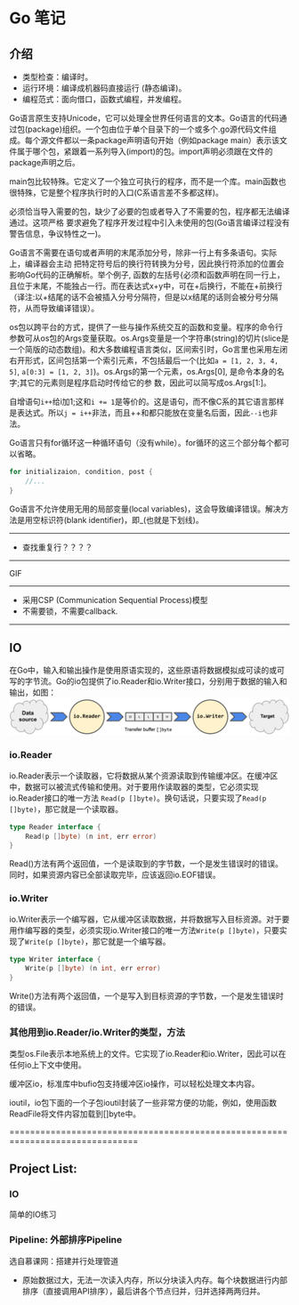 # Go 笔记

## 介绍

- 类型检查：编译时。
- 运行环境：编译成机器码直接运行 (静态编译)。
- 编程范式：面向借口，函数式编程，并发编程。

Go语言原生支持Unicode，它可以处理全世界任何语言的文本。Go语言的代码通过包(package)组织。一个包由位于单个目录下的一个或多个.go源代码文件组成。每个源文件都以一条package声明语句开始（例如package main）表示该文件属于哪个包，紧跟着一系列导入(import)的包。import声明必须跟在文件的package声明之后。

main包比较特殊。它定义了一个独立可执行的程序，而不是一个库。main函数也很特殊，它是整个程序执行时的入口(C系语言差不多都这样)。

必须恰当导入需要的包，缺少了必要的包或者导入了不需要的包，程序都无法编译通过。这项严格 要求避免了程序开发过程中引入未使用的包(Go语言编译过程没有警告信息，争议特性之一)。

Go语言不需要在语句或者声明的末尾添加分号，除非一行上有多条语句。实际上，编译器会主动 把特定符号后的换行符转换为分号，因此换行符添加的位置会影响Go代码的正确解析。举个例子, 函数的左括号{必须和函数声明在同一行上，且位于末尾，不能独占一行。而在表达式x+y中，可在+后换行，不能在+前换行（译注:以+结尾的话不会被插入分号分隔符，但是以x结尾的话则会被分号分隔符，从而导致编译错误）。

os包以跨平台的方式，提供了一些与操作系统交互的函数和变量。程序的命令行参数可从os包的Args变量获取。os.Args变量是一个字符串(string)的切片(slice是一个简版的动态数组)。和大多数编程语言类似，区间索引时，Go言里也采用左闭右开形式，区间包括第一个索引元素，不包括最后一个(比如`a = [1, 2, 3, 4, 5]`, `a[0:3] = [1, 2, 3]`)。os.Args的第一个元素，os.Args[0], 是命令本身的名字;其它的元素则是程序启动时传给它的参 数，因此可以简写成os.Args[1:]。

自增语句`i++`给i加1;这和`i += 1`是等价的。这是语句，而不像C系的其它语言那样是表达式。所以`j = i++`非法，而且++和­­都只能放在变量名后面，因此`‐‐i`也非法。

Go语言只有for循环这一种循环语句（没有while）。for循环的这三个部分每个都可以省略。
```go
for initializaion, condition, post {
    //...
}
```

Go语言不允许使用无用的局部变量(local variables)，这会导致编译错误。解决方法是用空标识符(blank identifier)，即_(也就是下划线)。


---
- 查找重复行？？？？

---

GIF 

---
- 采用CSP (Communication Sequential Process)模型
- 不需要锁，不需要callback.

---

## IO
在Go中，输入和输出操作是使用原语实现的，这些原语将数据模拟成可读的或可写的字节流。Go的io包提供了io.Reader和io.Writer接口，分别用于数据的输入和输出，如图：
![io](./file/img/io.png)

### io.Reader
io.Reader表示一个读取器，它将数据从某个资源读取到传输缓冲区。在缓冲区中，数据可以被流式传输和使用。对于要用作读取器的类型，它必须实现io.Reader接口的唯一方法 `Read(p []byte)`。换句话说，只要实现了`Read(p []byte)`，那它就是一个读取器。
```go
type Reader interface {
    Read(p []byte) (n int, err error)
}
```
Read()方法有两个返回值，一个是读取到的字节数，一个是发生错误时的错误。同时，如果资源内容已全部读取完毕，应该返回io.EOF错误。

### io.Writer
io.Writer表示一个编写器，它从缓冲区读取数据，并将数据写入目标资源。对于要用作编写器的类型，必须实现io.Writer接口的唯一方法`Write(p []byte)`，只要实现了`Write(p []byte)`，那它就是一个编写器。
```go
type Writer interface {
    Write(p []byte) (n int, err error)
}
```
Write()方法有两个返回值，一个是写入到目标资源的字节数，一个是发生错误时的错误。

### 其他用到io.Reader/io.Writer的类型，方法
类型os.File表示本地系统上的文件。它实现了io.Reader和io.Writer，因此可以在任何io上下文中使用。

缓冲区io，标准库中bufio包支持缓冲区io操作，可以轻松处理文本内容。

ioutil，io包下面的一个子包ioutil封装了一些非常方便的功能，例如，使用函数ReadFile将文件内容加载到[]byte中。

===============================================================================

## Project List: 

### IO
简单的IO练习

### Pipeline: 外部排序Pipeline
选自慕课网：搭建并行处理管道

- 原始数据过大，无法一次读入内存，所以分块读入内存。每个块数据进行内部排序（直接调用API排序），最后讲各个节点归并，归并选择两两归并。
